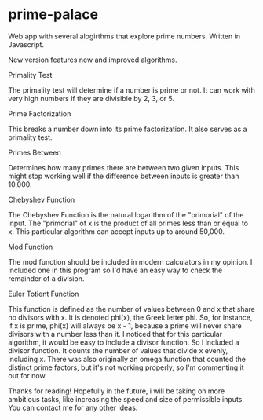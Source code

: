 # prime-palace
Web app with several alogirthms that explore prime numbers.
Written in Javascript.

New version features new and improved algorithms.

Primality Test

The primality test will determine if a number is prime or not. It can work with very high numbers if they are divisible by 2, 3, or 5.

Prime Factorization

This breaks a number down into its prime factorization. It also serves as a primality test.

Primes Between

Determines how many primes there are between two given inputs. This might stop working well if the difference between inputs is greater than 10,000.

Chebyshev Function

The Chebyshev Function is the natural logarithm of the "primorial" of the input. The "primorial" of x is the product of all primes less than or equal to x. This particular algorithm can accept inputs up to around 50,000.

Mod Function

The mod function should be included in modern calculators in my opinion. I included one in this program so I'd have an easy way to check the remainder of a division.

Euler Totient Function

This function is defined as the number of values between 0 and x that share no divisors with x. It is denoted phi(x), the Greek letter phi.
So, for instance, if x is prime, phi(x) will always be x - 1, because a prime will never share divisors with a number less than it.
I noticed that for this particular algorithm, it would be easy to include a divisor function. So I included a divisor function. It counts the number of values that divide x evenly, including x.
There was also originally an omega function that counted the distinct prime factors, but it's not working properly, so I'm commenting it out for now.

Thanks for reading! Hopefully in the future, i will be taking on more ambitious tasks, like increasing the speed and size of permissible inputs. You can contact me for any other ideas.

